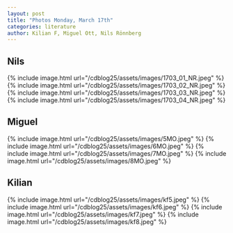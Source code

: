 ```yaml
---
layout: post
title: "Photos Monday, March 17th"
categories: literature
author: Kilian F, Miguel Ott, Nils Rönnberg
---
```


## Nils
{% include image.html url="/cdblog25/assets/images/1703_01_NR.jpeg" %}
{% include image.html url="/cdblog25/assets/images/1703_02_NR.jpeg" %}
{% include image.html url="/cdblog25/assets/images/1703_03_NR.jpeg" %}
{% include image.html url="/cdblog25/assets/images/1703_04_NR.jpeg" %}

## Miguel
{% include image.html url="/cdblog25/assets/images/5MO.jpeg" %}
{% include image.html url="/cdblog25/assets/images/6MO.jpeg" %}
{% include image.html url="/cdblog25/assets/images/7MO.jpeg" %}
{% include image.html url="/cdblog25/assets/images/8MO.jpeg" %}

## Kilian
{% include image.html url="/cdblog25/assets/images/kf5.jpeg" %}
{% include image.html url="/cdblog25/assets/images/kf6.jpeg" %}
{% include image.html url="/cdblog25/assets/images/kf7.jpeg" %}
{% include image.html url="/cdblog25/assets/images/kf8.jpeg" %}